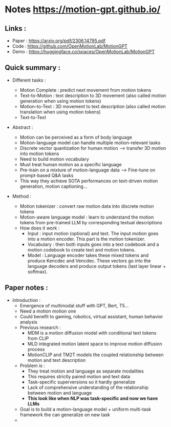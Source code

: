 # Notes https://motion-gpt.github.io/

## Links :

- Paper : https://arxiv.org/pdf/2306.14795.pdf
- Code : https://github.com/OpenMotionLab/MotionGPT
- Demo : https://huggingface.co/spaces/OpenMotionLab/MotionGPT

## Quick summary :

- Different tasks :
  - Motion Complete : predict next movement from motion tokens
  - Text-to-Motion : text description to 3D movement (also called motion generation when using motion tokens)
  - Motion-to-Text : 3D movement to text description (also called motion translation when using motion tokens)
  - Text-to-Text

- Abstract :
  - Motion can be perceived as a form of body language
  - Motion-language model can handle multiple motion-relevant tasks
  - Discrete vector quantization for human motion --> transfer 3D motion into motion tokens
  - Need to build motion vocabulary
  - Must treat human motion as a specific language
  - Pre-train on a mixture of motion-language data --> Fine-tune on prompt-based Q&A tasks
  - This way they achieve SOTA performances on text-driven motion generation, motion captioning...

- Method :
  - Motion tokenizer : convert raw motion data into discrete motion tokens
  - Motion-aware language model : learn to understand the motion tokens from pre-trained LLM by corresponding textual descriptions
  - How does it work :
    - Input : input motion (optional) and text. The input motion goes into a motion encoder. This part is the motion tokenizer.
    - Vocabulary : then both inputs goes into a text codebook and a motion codebook to create text and motion tokens.
    - Model : Language encoder takes these mixed tokens and produce Kencdec and Vencdec. These vectors go into the language decoders and produce output tokens (last layer linear + softmax).

## Paper notes :

- Introduction :
  - Emergence of multimodal stuff with GPT, Bert, T5...
  - Need a motion motion one
  - Could benefit to gaming, robotics, virtual assistant, human behavior analysis
  - Previous research :
    - MDM is a motion diffusion model with conditional text tokens from CLIP
    - MLD integrated motion latent space to improve motion diffusion process
    - MotionCLIP and TM2T models the coupled relationship between motion and text description
  - Problem is :
    - They treat motion and language as separate modalities
    - This requires strictly paired motion and text data
    - Task-specific superversions so it hardly generalize
    - Lack of comprehensive understanding of the relationship between motion and language
    - **This look like when NLP was task-specific and now we have LLMs**
  - Goal is to build a motion-language model + uniform multi-task framework the can generalize on new task
  - 






















